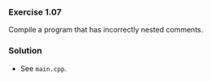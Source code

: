 ### Exercise 1.07

Compile a program that has incorrectly nested comments.

### Solution

* See `main.cpp`.
